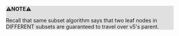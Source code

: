 <div style="margin:2em; background-color: #e0e0e0;">

<strong>⚠️NOTE️️️⚠️</strong>

Recall that same subset algorithm says that two leaf nodes in DIFFERENT subsets are guaranteed to travel over v5's parent.
</div>

